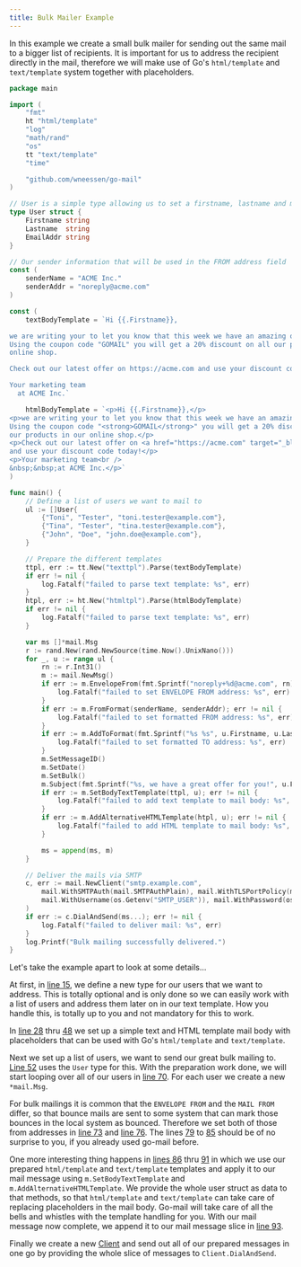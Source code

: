 ```yaml
---
title: Bulk Mailer Example
---
```


In this example we create a small bulk mailer for sending out the same mail to a bigger list of
recipients. It is important for us to address the recipient directly in the mail, therefore we 
will make use of Go's `html/template` and `text/template` system together with placeholders.

```go
package main

import (
	"fmt"
	ht "html/template"
	"log"
	"math/rand"
	"os"
	tt "text/template"
	"time"

	"github.com/wneessen/go-mail"
)

// User is a simple type allowing us to set a firstname, lastname and mail address
type User struct {
	Firstname string
	Lastname  string
	EmailAddr string
}

// Our sender information that will be used in the FROM address field
const (
	senderName = "ACME Inc."
	senderAddr = "noreply@acme.com"
)

const (
	textBodyTemplate = `Hi {{.Firstname}},

we are writing your to let you know that this week we have an amazing offer for you.
Using the coupon code "GOMAIL" you will get a 20% discount on all our products in our
online shop.

Check out our latest offer on https://acme.com and use your discount code today!

Your marketing team
  at ACME Inc.`

	htmlBodyTemplate = `<p>Hi {{.Firstname}},</p>
<p>we are writing your to let you know that this week we have an amazing offer for you.
Using the coupon code "<strong>GOMAIL</strong>" you will get a 20% discount on all 
our products in our online shop.</p>
<p>Check out our latest offer on <a href="https://acme.com" target="_blank">https://acme.com</a>
and use your discount code today!</p>
<p>Your marketing team<br />
&nbsp;&nbsp;at ACME Inc.</p>`
)

func main() {
	// Define a list of users we want to mail to
	ul := []User{
		{"Toni", "Tester", "toni.tester@example.com"},
		{"Tina", "Tester", "tina.tester@example.com"},
		{"John", "Doe", "john.doe@example.com"},
	}

	// Prepare the different templates
	ttpl, err := tt.New("texttpl").Parse(textBodyTemplate)
	if err != nil {
		log.Fatalf("failed to parse text template: %s", err)
	}
	htpl, err := ht.New("htmltpl").Parse(htmlBodyTemplate)
	if err != nil {
		log.Fatalf("failed to parse text template: %s", err)
	}

	var ms []*mail.Msg
	r := rand.New(rand.NewSource(time.Now().UnixNano()))
	for _, u := range ul {
		rn := r.Int31()
		m := mail.NewMsg()
		if err := m.EnvelopeFrom(fmt.Sprintf("noreply+%d@acme.com", rn)); err != nil {
			log.Fatalf("failed to set ENVELOPE FROM address: %s", err)
		}
		if err := m.FromFormat(senderName, senderAddr); err != nil {
			log.Fatalf("failed to set formatted FROM address: %s", err)
		}
		if err := m.AddToFormat(fmt.Sprintf("%s %s", u.Firstname, u.Lastname), u.EmailAddr); err != nil {
			log.Fatalf("failed to set formatted TO address: %s", err)
		}
		m.SetMessageID()
		m.SetDate()
		m.SetBulk()
		m.Subject(fmt.Sprintf("%s, we have a great offer for you!", u.Firstname))
		if err := m.SetBodyTextTemplate(ttpl, u); err != nil {
			log.Fatalf("failed to add text template to mail body: %s", err)
		}
		if err := m.AddAlternativeHTMLTemplate(htpl, u); err != nil {
			log.Fatalf("failed to add HTML template to mail body: %s", err)
		}

		ms = append(ms, m)
	}

	// Deliver the mails via SMTP
	c, err := mail.NewClient("smtp.example.com",
		mail.WithSMTPAuth(mail.SMTPAuthPlain), mail.WithTLSPortPolicy(mail.TLSMandatory),
		mail.WithUsername(os.Getenv("SMTP_USER")), mail.WithPassword(os.Getenv("SMTP_PASS")),
	)
	if err := c.DialAndSend(ms...); err != nil {
		log.Fatalf("failed to deliver mail: %s", err)
	}
	log.Printf("Bulk mailing successfully delivered.")
}
```

Let's take the example apart to look at some details...

At first, in [line 15](#hl-0-15), we define a new type for our users that we want to address. This is totally 
optional and is only done so we can easily work with a list of users and address them later on in our text 
template. How you handle this, is totally up to you and not mandatory for this to work.

In [line 28](#hl-0-28) thru [48](#hl-0-48) we set up a simple text and HTML template mail body with placeholders 
that can be used with Go's `html/template` and `text/template`. 

Next we set up a list of users, we want to send our great bulk mailing to. [Line 52](#hl-0-52) uses the `User`
type for this. With the preparation work done, we will start looping over all of our users in [line 70](#hl-0-70).
For each user we create a new `*mail.Msg`.

For bulk mailings it is common that the `ENVELOPE FROM` and the `MAIL FROM` differ, so that bounce mails are sent
to some system that can mark those bounces in the local system as bounced. Therefore we set both of those from
addresses in [line 73](#hl-0-73) and [line 76](#hl-0-76). The lines [79](#hl-0-79) to [85](#hl-0-85) should be 
of no surprise to you, if you already used go-mail before.

One more interesting thing happens in [lines 86](#hl-0-86) thru [91](#hl-0-91) in which we use our 
prepared `html/template` and `text/template` templates and apply it to our mail message using 
`m.SetBodyTextTemplate` and `m.AddAlternativeHTMLTemplate`. We provide the whole user struct as data to that 
methods, so that `html/template` and `text/template` can take care of replacing placeholders in the mail body. 
Go-mail will take care of all the bells and whistles with the template handling for you. With our mail message 
now complete, we append it to our mail message slice in [line 93](#hl-0-93).

Finally we create a new [Client](/reference/client/) and send out all of our prepared messages in one go by
providing the whole slice of messages to `Client.DialAndSend`.